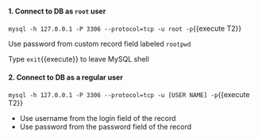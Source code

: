 #### 1. Connect to DB as `root` user

`mysql -h 127.0.0.1 -P 3306 --protocol=tcp -u root -p`{{execute T2}}

Use password from custom record field labeled `rootpwd`

Type `exit`{{execute}} to leave MySQL shell

#### 2. Connect to DB as a regular user

`mysql -h 127.0.0.1 -P 3306 --protocol=tcp -u [USER NAME] -p`{{execute T2}}

- Use username from the login field of the record
- Use password from the password field of the record